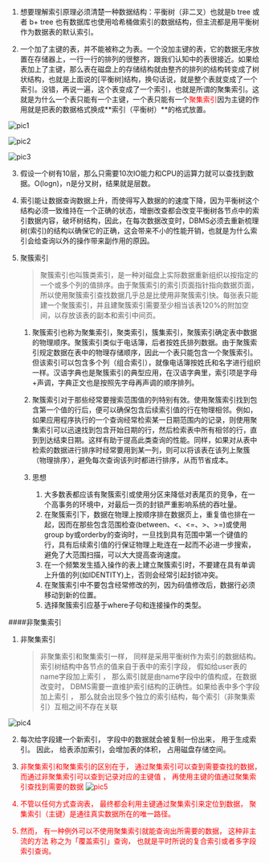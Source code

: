 1. 想要理解索引原理必须清楚一种数据结构：平衡树（非二叉）也就是b tree 或者 b+ tree
也有数据库也使用哈希桶做索引的数据结构，但主流都是用平衡树作为数据表的默认索引。

2. 一个加了主键的表，并不能被称之为表。一个没加主键的表，它的数据无序放置在存储器上，一行一行的排列的很整齐，跟我们认知中的表很接近。如果给表加上了主键，那么表在磁盘上的存储结构就由整齐的排列的结构转变成了树状结构，也就是上面说的[平衡树]结构，换句话说，就是整个表就变成了一个索引。没错，再说一遍，这个表变成了一个索引，也就是所谓的聚集索引。这就是为什么一个表只能有一个主键，一个表只能有一个<font color=red>聚集索引</font>因为主键的作用就是把表的数据格式换成**索引（平衡树）**的格式放置。

![pic1](https://images2015.cnblogs.com/blog/303980/201703/303980-20170331183916477-93039637.jpg)

![pic2](https://images2015.cnblogs.com/blog/303980/201703/303980-20170331183927805-434571358.jpg)

![pic3](https://images2015.cnblogs.com/blog/303980/201703/303980-20170331183940836-1426600354.png)

3. 假设一个树有10层，那么只需要10次IO能力和CPU的运算力就可以查找到数据。O(logn)，n是分叉树，结果就是层数。

4. 索引能让数据查询数据上升，而使得写入数据的的速度下降，因为平衡树这个结构必须一致维持在一个正确的状态，增删改查都会改变平衡树各节点中的索引数据内容，破坏树结构，因此，在每次数据改变时，DBMS必须去重新梳理树(索引)的结构以确保它的正确，这会带来不小的性能开销，也就是为什么索引会给查询以外的操作带来副作用的原因。

5. 聚簇索引
	> 聚簇索引也叫簇类索引，是一种对磁盘上实际数据重新组织以按指定的一个或多个列的值排序。由于聚簇索引的索引页面指针指向数据页面，所以使用聚簇索引查找数据几乎总是比使用非聚簇索引快。每张表只能建一个聚簇索引，并且建聚簇索引需要至少相当该表120%的附加空间，以存放该表的副本和索引中间页。

	1.  聚簇索引也称为聚集索引，聚类索引，簇集索引，聚簇索引确定表中数据的物理顺序。聚簇索引类似于电话簿，后者按姓氏排列数据。由于聚簇索引规定数据在表中的物理存储顺序，因此一个表只能包含一个聚簇索引。但该索引可以包含多个列（组合索引），就像电话簿按姓氏和名字进行组织一样。汉语字典也是聚簇索引的典型应用，在汉语字典里，索引项是字母+声调，字典正文也是按照先字母再声调的顺序排列。

	2. 聚簇索引对于那些经常要搜索范围值的列特别有效。使用聚簇索引找到包含第一个值的行后，便可以确保包含后续索引值的行在物理相邻。例如，如果应用程序执行的一个查询经常检索某一日期范围内的记录，则使用聚集索引可以迅速找到包含开始日期的行，然后检索表中所有相邻的行，直到到达结束日期。这样有助于提高此类查询的性能。同样，如果对从表中检索的数据进行排序时经常要用到某一列，则可以将该表在该列上聚簇（物理排序），避免每次查询该列时都进行排序，从而节省成本。

	3. 思想
	
		1. 大多数表都应该有聚簇索引或使用分区来降低对表尾页的竞争，在一个高事务的环境中，对最后一页的封锁严重影响系统的吞吐量。
		2. 在聚簇索引下，数据在物理上按顺序排在数据页上，重复值也排在一起，因而在那些包含范围检查(between、<、<=、>、>=)或使用group by或orderby的查询时，一旦找到具有范围中第一个键值的行，具有后续索引值的行保证物理上毗连在一起而不必进一步搜索，避免了大范围扫描，可以大大提高查询速度。
		3. 在一个频繁发生插入操作的表上建立聚簇索引时，不要建在具有单调上升值的列(如IDENTITY)上，否则会经常引起封锁冲突。
		4. 在聚簇索引中不要包含经常修改的列，因为码值修改后，数据行必须移动到新的位置。
		5. 选择聚簇索引应基于where子句和连接操作的类型。


####非聚集索引
1. 非聚集索引
	>非聚集索引和聚集索引一样， 同样是采用平衡树作为索引的数据结构。索引树结构中各节点的值来自于表中的索引字段， 假如给user表的name字段加上索引 ， 那么索引就是由name字段中的值构成，在数据改变时， DBMS需要一直维护索引结构的正确性。如果给表中多个字段加上索引 ， 那么就会出现多个独立的索引结构，每个索引（非聚集索引）互相之间不存在关联
	

![pic4](https://images2015.cnblogs.com/blog/303980/201703/303980-20170331184008805-68908020.jpg)

2. 每次给字段建一个新索引， 字段中的数据就会被复制一份出来， 用于生成索引。 因此， 给表添加索引，会增加表的体积， 占用磁盘存储空间。

3. <font color=red>非聚集索引和聚集索引的区别在于<font>， 通过聚集索引可以查到需要查找的数据， 而通过非聚集索引可以查到记录对应的主键值 ， 再使用主键的值通过聚集索引查找到需要的数据
![pic5](https://images2015.cnblogs.com/blog/303980/201703/303980-20170331184024758-1937607304.jpg)

4. 不管以任何方式查询表， 最终都会利用主键通过聚集索引来定位到数据， 聚集索引（主键）是通往真实数据所在的唯一路径。

5. 然而， 有一种例外可以不使用聚集索引就能查询出所需要的数据， 这种非主流的方法 称之为「覆盖索引」查询， 也就是平时所说的复合索引或者多字段索引查询。